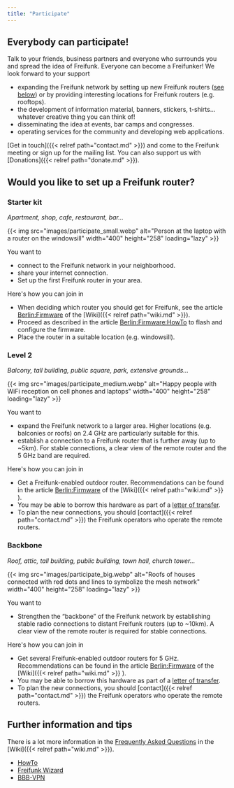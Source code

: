```yaml
---
title: "Participate"
---
```


## Everybody can participate!

Talk to your friends, business partners and everyone who surrounds you and spread the idea of Freifunk. Everyone can become a Freifunker! We look forward to your support

* expanding the Freifunk network by setting up new Freifunk routers ([see below](#would-you-like-to-set-up-a-freifunk-router)) or by providing interesting locations for Freifunk routers (e.g. rooftops).
* the development of information material, banners, stickers, t-shirts... whatever creative thing you can think of!
* disseminating the idea at events, bar camps and congresses.
* operating services for the community and developing web applications.

[Get in touch]({{< relref path="contact.md" >}}) and come to the Freifunk meeting or sign up for the mailing list. You can also support us with [Donations]({{< relref path="donate.md" >}}).

## Would you like to set up a Freifunk router?

### Starter kit

_Apartment, shop, cafe, restaurant, bar..._

{{< img src="images/participate_small.webp" alt="Person at the laptop with a router on the windowsill" width="400" height="258" loading="lazy" >}}

You want to

* connect to the Freifunk network in your neighborhood.
* share your internet connection.
* Set up the first Freifunk router in your area.

Here's how you can join in

* When deciding which router you should get for Freifunk, see the article [Berlin:Firmware](https://wiki.freifunk.net/Berlin:Firmware#Unterst.C3.BCtzte_Router) of the [Wiki]({{< relref path="wiki.md" >}}).
* Proceed as described in the article [Berlin:Firmware:HowTo](https://wiki.freifunk.net/Berlin:Firmware/HowTo) to flash and configure the firmware.
* Place the router in a suitable location (e.g. windowsill).

### Level 2

_Balcony, tall building, public square, park, extensive grounds..._

{{< img src="images/participate_medium.webp" alt="Happy people with WiFi reception on cell phones and laptops" width="400" height="258" loading="lazy" >}}

You want to

* expand the Freifunk network to a larger area. Higher locations (e.g. balconies or roofs) on 2.4 GHz are particularly suitable for this.
* establish a connection to a Freifunk router that is further away (up to ~5km). For stable connections, a clear view of the remote router and the 5 GHz band are required.

Here's how you can join in

* Get a Freifunk-enabled outdoor router. Recommendations can be found in the article [Berlin:Firmware](https://wiki.freifunk.net/Berlin:Firmware#Unterst.C3.BCtzte_Router) of the [Wiki]({{< relref path="wiki.md" >}} ).
* You may be able to borrow this hardware as part of a [letter of transfer](https://wiki.freifunk.net/Berlin:%C3%9Cberlassungserkl%C3%A4rung).
* To plan the new connections, you should [contact]({{< relref path="contact.md" >}}) the Freifunk operators who operate the remote routers.

### Backbone

_Roof, attic, tall building, public building, town hall, church tower..._

{{< img src="images/participate_big.webp" alt="Roofs of houses connected with red dots and lines to symbolize the mesh network" width="400" height="258" loading="lazy" >}}

You want to

* Strengthen the “backbone” of the Freifunk network by establishing stable radio connections to distant Freifunk routers (up to ~10km). A clear view of the remote router is required for stable connections.

Here's how you can join in

* Get several Freifunk-enabled outdoor routers for 5 GHz. Recommendations can be found in the article [Berlin:Firmware](https://wiki.freifunk.net/Berlin:Firmware#Unterst.C3.BCtzte_Hardware) of the [Wiki]({{< relref path="wiki.md" >}} ).
* You may be able to borrow this hardware as part of a [letter of transfer](https://wiki.freifunk.net/Berlin:%C3%9Cberlassenserkl%C3%A4rung).
* To plan the new connections, you should [contact]({{< relref path="contact.md" >}}) the Freifunk operators who operate the remote routers.

## Further information and tips

There is a lot more information in the [Frequently Asked Questions](https://wiki.freifunk.net/Berlin:FAQ) in the [Wiki]({{< relref path="wiki.md" >}}).

* [HowTo](https://wiki.freifunk.net/Berlin:Firmware/HowTo)
* [Freifunk Wizard](https://config.berlin.freifunk.net)
* [BBB-VPN](https://wiki.freifunk.net/Berlin:BBB-VPN)
